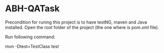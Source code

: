# ABH-QATask

Precondition for runing this project is to have testNG, maven and Java installed. 
Open the root folder of the project (the one where is pom.xml file).

Run following command:

mvn -Dtest=TestClass test

